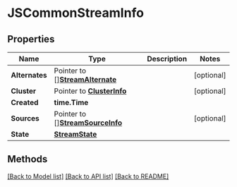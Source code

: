 # JSCommonStreamInfo

## Properties

Name | Type | Description | Notes
------------ | ------------- | ------------- | -------------
**Alternates** | Pointer to [][**StreamAlternate**](StreamAlternate.md) |  | [optional] 
**Cluster** | Pointer to [**ClusterInfo**](ClusterInfo.md) |  | [optional] 
**Created** | **time.Time** |  | 
**Sources** | Pointer to [][**StreamSourceInfo**](StreamSourceInfo.md) |  | [optional] 
**State** | [**StreamState**](StreamState.md) |  | 

## Methods


[[Back to Model list]](../README.md#documentation-for-models) [[Back to API list]](../README.md#documentation-for-api-endpoints) [[Back to README]](../README.md)


